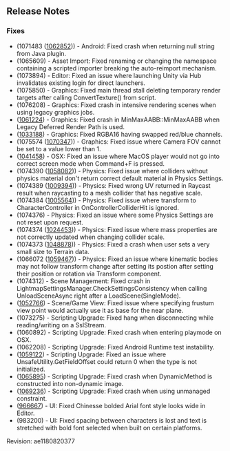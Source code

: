 ## Release Notes

### Fixes

-   (1071483 ([1062852](https://issuetracker.unity3d.com/product/unity/issues/guid/1062852/))) - Android: Fixed crash when returning null string from Java plugin.
-   \(1065609\) - Asset Import: Fixed renaming or changing the namespace containing a scripted importer breaking the auto-reimport mechanism.
-   \(1073894\) - Editor: Fixed an issue where launching Unity via Hub invalidates existing login for direct launchers.
-   \(1075850\) - Graphics: Fixed main thread stall deleting temporary render targets after calling ConvertTexture() from script.
-   \(1076208\) - Graphics: Fixed crash in intensive rendering scenes when using legacy graphics jobs.
-   ([1061224](https://issuetracker.unity3d.com/product/unity/issues/guid/1061224/)) - Graphics: Fixed crash in MinMaxAABB::MinMaxAABB when Legacy Deferred Render Path is used.
-   ([1033188](https://issuetracker.unity3d.com/product/unity/issues/guid/1033188/)) - Graphics: Fixed RGBA16 having swapped red/blue channels.
-   (1075574 ([1070347](https://issuetracker.unity3d.com/product/unity/issues/guid/1070347/))) - Graphics: Fixed issue where Camera FOV cannot be set to a value lower than 1.
-   ([1041458](https://issuetracker.unity3d.com/product/unity/issues/guid/1041458/)) - OSX: Fixed an issue where MacOS player would not go into correct screen mode when Command+F is pressed.
-   (1074390 ([1058082](https://issuetracker.unity3d.com/product/unity/issues/guid/1058082/))) - Physics: Fixed issue where colliders without physics material don\'t return correct default material in Physics Settings.
-   (1074389 ([1009394](https://issuetracker.unity3d.com/product/unity/issues/guid/1009394/))) - Physics: Fixed wrong UV returned in Raycast result when raycasting to a mesh collider that has negative scale.
-   (1074384 ([1005564](https://issuetracker.unity3d.com/product/unity/issues/guid/1005564/))) - Physics: Fixed issue where transform to CharacterController in OnControllerColliderHit is ignored.
-   \(1074376\) - Physics: Fixed an issue where some Physics Settings are not reset upon request.
-   (1074374 ([1024453](https://issuetracker.unity3d.com/product/unity/issues/guid/1024453/))) - Physics: Fixed issue where mass properties are not correctly updated when changing collider scale.
-   (1074373 ([1048878](https://issuetracker.unity3d.com/product/unity/issues/guid/1048878/))) - Physics: Fixed a crash when user sets a very small size to Terrain data.
-   (1066072 ([1059467](https://issuetracker.unity3d.com/product/unity/issues/guid/1059467/))) - Physics: Fixed an issue where kinematic bodies may not follow transform change after setting its postion after setting their position or rotation via Transform component.
-   \(1074312\) - Scene Management: Fixed crash in LightmapSettingsManager.CheckSettingsConsistency when calling UnloadSceneAsync right after a LoadScene(SingleMode).
-   ([1052766](https://issuetracker.unity3d.com/product/unity/issues/guid/1052766/)) - Scene/Game View: Fixed issue where specifying frustum view point would actually use it as base for the near plane.
-   \(1073275\) - Scripting Upgrade: Fixed hang when disconnecting while reading/writing on a SslStream.
-   \(1060892\) - Scripting Upgrade: Fixed crash when entering playmode on OSX.
-   \(1062208\) - Scripting Upgrade: Fixed Android Runtime test instability.
-   ([1059122](https://issuetracker.unity3d.com/product/unity/issues/guid/1059122/)) - Scripting Upgrade: Fixed an issue where UnsafeUtility.GetFieldOffset could return 0 when the type is not initialized.
-   ([1065895](https://issuetracker.unity3d.com/product/unity/issues/guid/1065895/)) - Scripting Upgrade: Fixed crash when DynamicMethod is constructed into non-dynamic image.
-   ([1069236](https://issuetracker.unity3d.com/product/unity/issues/guid/1069236/)) - Scripting Upgrade: Fixed crash when using unmanaged constraint.
-   ([966667](https://issuetracker.unity3d.com/product/unity/issues/guid/966667/)) - UI: Fixed Chinesse bolded Arial font style looks wide in Editor.
-   \(983200\) - UI: Fixed spacing between characters is lost and text is stretched with bold font selected when built on certain platforms.

Revision: ae1180820377
